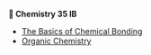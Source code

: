 **🔬  Chemistry 35 IB**

* [The Basics of Chemical Bonding](chem/35ib/unit0.md)
* [Organic Chemistry](chem/35ib/unit1.md)